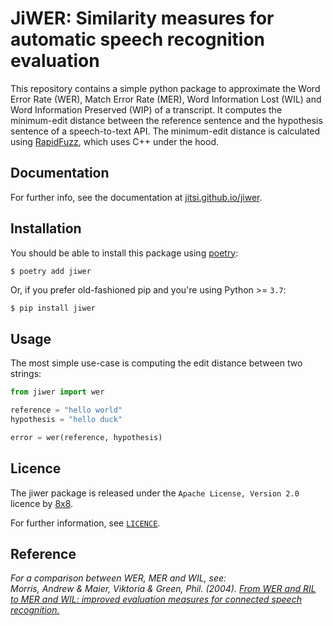# JiWER: Similarity measures for automatic speech recognition evaluation

This repository contains a simple python package to approximate the Word Error Rate (WER), Match Error Rate (MER), Word Information Lost (WIL) and Word Information Preserved (WIP) of a transcript.
It computes the minimum-edit distance between the reference sentence and the hypothesis sentence of a speech-to-text API.
The minimum-edit distance is calculated using [RapidFuzz](https://github.com/maxbachmann/RapidFuzz), which uses C++ under the hood.

## Documentation

For further info, see the documentation at [jitsi.github.io/jiwer](https://jitsi.github.io/jiwer).

## Installation

You should be able to install this package using [poetry](https://python-poetry.org/docs/): 

```
$ poetry add jiwer
```

Or, if you prefer old-fashioned pip and you're using Python >= `3.7`:

```bash
$ pip install jiwer
```

## Usage

The most simple use-case is computing the edit distance between two strings:

```python
from jiwer import wer

reference = "hello world"
hypothesis = "hello duck"

error = wer(reference, hypothesis)
```

## Licence

The jiwer package is released under the `Apache License, Version 2.0` licence by [8x8](https://www.8x8.com/).

For further information, see [`LICENCE`](./LICENSE).

## Reference

_For a comparison between WER, MER and WIL, see: \
Morris, Andrew & Maier, Viktoria & Green, Phil. (2004). [From WER and RIL to MER and WIL: improved evaluation measures for connected speech recognition.](https://www.researchgate.net/publication/221478089_From_WER_and_RIL_to_MER_and_WIL_improved_evaluation_measures_for_connected_speech_recognition)_
